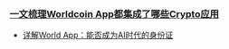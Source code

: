 ### [一文梳理Worldcoin App都集成了哪些Crypto应用](https://www.odaily.news/post/5187304)

- [详解World App：能否成为AI时代的身份证](https://www.theblockbeats.info/news/37091)
